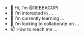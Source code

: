 - 👋 Hi, I’m @REBBAGOPI
- 👀 I’m interested in ...
- 🌱 I’m currently learning ...
- 💞️ I’m looking to collaborate on ...
- 📫 How to reach me ...

<!---
REBBAGOPI/REBBAGOPI is a ✨ special ✨ repository because its `README.md` (this file) appears on your GitHub profile.
You can click the Preview link to take a look at your changes.
--->
